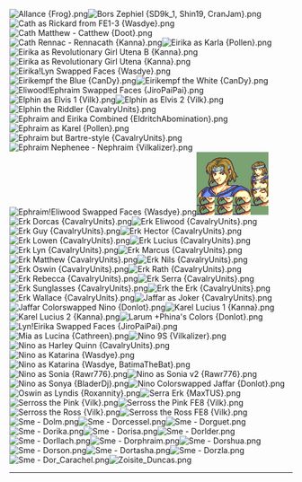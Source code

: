 ![Allance {Frog}.png](https://raw.githubusercontent.com/Klokinator/FE-Repo/main/Portrait%20Repository/Crossover%20Mugs%20(Characters%20RPing%20as%20Other%20Characters)/Allance%20%7BFrog%7D.png "Allance {Frog}.png")![Bors Zephiel {SD9k_1, Shin19, CranJam}.png](https://raw.githubusercontent.com/Klokinator/FE-Repo/main/Portrait%20Repository/Crossover%20Mugs%20(Characters%20RPing%20as%20Other%20Characters)/Bors%20Zephiel%20%7BSD9k_1,%20Shin19,%20CranJam%7D.png "Bors Zephiel {SD9k_1, Shin19, CranJam}.png")![Cath as Rickard from FE1-3 {Wasdye}.png](https://raw.githubusercontent.com/Klokinator/FE-Repo/main/Portrait%20Repository/Crossover%20Mugs%20(Characters%20RPing%20as%20Other%20Characters)/Cath%20as%20Rickard%20from%20FE1-3%20(Wasdye).png "Cath as Rickard from FE1-3 {Wasdye}.png")![Cath Matthew - Catthew {Doot}.png](https://raw.githubusercontent.com/Klokinator/FE-Repo/main/Portrait%20Repository/Crossover%20Mugs%20(Characters%20RPing%20as%20Other%20Characters)/Cath%20Matthew%20-%20Catthew%20(Doot).png "Cath Matthew - Catthew {Doot}.png")![Cath Rennac - Rennacath {Kanna}.png](https://raw.githubusercontent.com/Klokinator/FE-Repo/main/Portrait%20Repository/Crossover%20Mugs%20(Characters%20RPing%20as%20Other%20Characters)/Cath%20Rennac%20-%20Rennacath%20(Kanna).png "Cath Rennac - Rennacath {Kanna}.png")![Eirika as Karla {Pollen}.png](https://raw.githubusercontent.com/Klokinator/FE-Repo/main/Portrait%20Repository/Crossover%20Mugs%20(Characters%20RPing%20as%20Other%20Characters)/Eirika%20as%20Karla%20(Pollen).png "Eirika as Karla {Pollen}.png")![Eirika as Revolutionary Girl Utena B {Kanna}.png](https://raw.githubusercontent.com/Klokinator/FE-Repo/main/Portrait%20Repository/Crossover%20Mugs%20(Characters%20RPing%20as%20Other%20Characters)/Eirika%20as%20Revolutionary%20Girl%20Utena%20B%20%7BKanna%7D.png "Eirika as Revolutionary Girl Utena B {Kanna}.png")![Eirika as Revolutionary Girl Utena {Kanna}.png](https://raw.githubusercontent.com/Klokinator/FE-Repo/main/Portrait%20Repository/Crossover%20Mugs%20(Characters%20RPing%20as%20Other%20Characters)/Eirika%20as%20Revolutionary%20Girl%20Utena%20%7BKanna%7D.png "Eirika as Revolutionary Girl Utena {Kanna}.png")![Eirika!Lyn Swapped Faces {Wasdye}.png](https://raw.githubusercontent.com/Klokinator/FE-Repo/main/Portrait%20Repository/Crossover%20Mugs%20(Characters%20RPing%20as%20Other%20Characters)/Eirika!Lyn%20Swapped%20Faces%20(Wasdye).png "Eirika!Lyn Swapped Faces {Wasdye}.png")![Eirikempf the Blue {CanDy}.png](https://raw.githubusercontent.com/Klokinator/FE-Repo/main/Portrait%20Repository/Crossover%20Mugs%20(Characters%20RPing%20as%20Other%20Characters)/Eirikempf%20the%20Blue%20(CanDy).png "Eirikempf the Blue {CanDy}.png")![Eirikempf the White {CanDy}.png](https://raw.githubusercontent.com/Klokinator/FE-Repo/main/Portrait%20Repository/Crossover%20Mugs%20(Characters%20RPing%20as%20Other%20Characters)/Eirikempf%20the%20White%20(CanDy).png "Eirikempf the White {CanDy}.png")![Eliwood!Ephraim Swapped Faces {JiroPaiPai}.png](https://raw.githubusercontent.com/Klokinator/FE-Repo/main/Portrait%20Repository/Crossover%20Mugs%20(Characters%20RPing%20as%20Other%20Characters)/Eliwood!Ephraim%20Swapped%20Faces%20(JiroPaiPai).png "Eliwood!Ephraim Swapped Faces {JiroPaiPai}.png")![Elphin as Elvis 1 {Vilk}.png](https://raw.githubusercontent.com/Klokinator/FE-Repo/main/Portrait%20Repository/Crossover%20Mugs%20(Characters%20RPing%20as%20Other%20Characters)/Elphin%20as%20Elvis%201%20%7BVilk%7D.png "Elphin as Elvis 1 {Vilk}.png")![Elphin as Elvis 2 {Vilk}.png](https://raw.githubusercontent.com/Klokinator/FE-Repo/main/Portrait%20Repository/Crossover%20Mugs%20(Characters%20RPing%20as%20Other%20Characters)/Elphin%20as%20Elvis%202%20%7BVilk%7D.png "Elphin as Elvis 2 {Vilk}.png")![Elphin the Riddler {CavalryUnits}.png](https://raw.githubusercontent.com/Klokinator/FE-Repo/main/Portrait%20Repository/Crossover%20Mugs%20(Characters%20RPing%20as%20Other%20Characters)/Elphin%20the%20Riddler%20%7BCavalryUnits%7D.png "Elphin the Riddler {CavalryUnits}.png")![Ephraim and Eirika Combined {EldritchAbomination}.png](https://raw.githubusercontent.com/Klokinator/FE-Repo/main/Portrait%20Repository/Crossover%20Mugs%20(Characters%20RPing%20as%20Other%20Characters)/Ephraim%20and%20Eirika%20Combined%20(EldritchAbomination).png "Ephraim and Eirika Combined {EldritchAbomination}.png")![Ephraim as Karel {Pollen}.png](https://raw.githubusercontent.com/Klokinator/FE-Repo/main/Portrait%20Repository/Crossover%20Mugs%20(Characters%20RPing%20as%20Other%20Characters)/Ephraim%20as%20Karel%20(Pollen).png "Ephraim as Karel {Pollen}.png")![Ephraim but Bartre-style {CavalryUnits}.png](https://raw.githubusercontent.com/Klokinator/FE-Repo/main/Portrait%20Repository/Crossover%20Mugs%20(Characters%20RPing%20as%20Other%20Characters)/Ephraim%20but%20Bartre-style%20(CavalryUnits).png "Ephraim but Bartre-style {CavalryUnits}.png")![Ephraim Nephenee - Nephraim {Vilkalizer}.png](https://raw.githubusercontent.com/Klokinator/FE-Repo/main/Portrait%20Repository/Crossover%20Mugs%20(Characters%20RPing%20as%20Other%20Characters)/Ephraim%20Nephenee%20-%20Nephraim%20(Vilkalizer).png "Ephraim Nephenee - Nephraim {Vilkalizer}.png")![Ephraim!Eliwood Swapped Faces {Wasdye}.png](https://raw.githubusercontent.com/Klokinator/FE-Repo/main/Portrait%20Repository/Crossover%20Mugs%20(Characters%20RPing%20as%20Other%20Characters)/Ephraim!Eliwood%20Swapped%20Faces%20(Wasdye).png "Ephraim!Eliwood Swapped Faces {Wasdye}.png")![Erk Bartre {CavalryUnits}.png](https://raw.githubusercontent.com/Klokinator/FE-Repo/main/Portrait%20Repository/Crossover%20Mugs%20(Characters%20RPing%20as%20Other%20Characters)/Erk%20Bartre%20(CavalryUnits).png "Erk Bartre {CavalryUnits}.png")![Erk Dorcas {CavalryUnits}.png](https://raw.githubusercontent.com/Klokinator/FE-Repo/main/Portrait%20Repository/Crossover%20Mugs%20(Characters%20RPing%20as%20Other%20Characters)/Erk%20Dorcas%20(CavalryUnits).png "Erk Dorcas {CavalryUnits}.png")![Erk Eliwood {CavalryUnits}.png](https://raw.githubusercontent.com/Klokinator/FE-Repo/main/Portrait%20Repository/Crossover%20Mugs%20(Characters%20RPing%20as%20Other%20Characters)/Erk%20Eliwood%20(CavalryUnits).png "Erk Eliwood {CavalryUnits}.png")![Erk Guy {CavalryUnits}.png](https://raw.githubusercontent.com/Klokinator/FE-Repo/main/Portrait%20Repository/Crossover%20Mugs%20(Characters%20RPing%20as%20Other%20Characters)/Erk%20Guy%20(CavalryUnits).png "Erk Guy {CavalryUnits}.png")![Erk Hector {CavalryUnits}.png](https://raw.githubusercontent.com/Klokinator/FE-Repo/main/Portrait%20Repository/Crossover%20Mugs%20(Characters%20RPing%20as%20Other%20Characters)/Erk%20Hector%20(CavalryUnits).png "Erk Hector {CavalryUnits}.png")![Erk Lowen {CavalryUnits}.png](https://raw.githubusercontent.com/Klokinator/FE-Repo/main/Portrait%20Repository/Crossover%20Mugs%20(Characters%20RPing%20as%20Other%20Characters)/Erk%20Lowen%20(CavalryUnits).png "Erk Lowen {CavalryUnits}.png")![Erk Lucius {CavalryUnits}.png](https://raw.githubusercontent.com/Klokinator/FE-Repo/main/Portrait%20Repository/Crossover%20Mugs%20(Characters%20RPing%20as%20Other%20Characters)/Erk%20Lucius%20(CavalryUnits).png "Erk Lucius {CavalryUnits}.png")![Erk Lyn {CavalryUnits}.png](https://raw.githubusercontent.com/Klokinator/FE-Repo/main/Portrait%20Repository/Crossover%20Mugs%20(Characters%20RPing%20as%20Other%20Characters)/Erk%20Lyn%20(CavalryUnits).png "Erk Lyn {CavalryUnits}.png")![Erk Marcus {CavalryUnits}.png](https://raw.githubusercontent.com/Klokinator/FE-Repo/main/Portrait%20Repository/Crossover%20Mugs%20(Characters%20RPing%20as%20Other%20Characters)/Erk%20Marcus%20(CavalryUnits).png "Erk Marcus {CavalryUnits}.png")![Erk Matthew {CavalryUnits}.png](https://raw.githubusercontent.com/Klokinator/FE-Repo/main/Portrait%20Repository/Crossover%20Mugs%20(Characters%20RPing%20as%20Other%20Characters)/Erk%20Matthew%20(CavalryUnits).png "Erk Matthew {CavalryUnits}.png")![Erk Nils {CavalryUnits}.png](https://raw.githubusercontent.com/Klokinator/FE-Repo/main/Portrait%20Repository/Crossover%20Mugs%20(Characters%20RPing%20as%20Other%20Characters)/Erk%20Nils%20(CavalryUnits).png "Erk Nils {CavalryUnits}.png")![Erk Oswin {CavalryUnits}.png](https://raw.githubusercontent.com/Klokinator/FE-Repo/main/Portrait%20Repository/Crossover%20Mugs%20(Characters%20RPing%20as%20Other%20Characters)/Erk%20Oswin%20(CavalryUnits).png "Erk Oswin {CavalryUnits}.png")![Erk Rath {CavalryUnits}.png](https://raw.githubusercontent.com/Klokinator/FE-Repo/main/Portrait%20Repository/Crossover%20Mugs%20(Characters%20RPing%20as%20Other%20Characters)/Erk%20Rath%20(CavalryUnits).png "Erk Rath {CavalryUnits}.png")![Erk Rebecca {CavalryUnits}.png](https://raw.githubusercontent.com/Klokinator/FE-Repo/main/Portrait%20Repository/Crossover%20Mugs%20(Characters%20RPing%20as%20Other%20Characters)/Erk%20Rebecca%20(CavalryUnits).png "Erk Rebecca {CavalryUnits}.png")![Erk Serra {CavalryUnits}.png](https://raw.githubusercontent.com/Klokinator/FE-Repo/main/Portrait%20Repository/Crossover%20Mugs%20(Characters%20RPing%20as%20Other%20Characters)/Erk%20Serra%20(CavalryUnits).png "Erk Serra {CavalryUnits}.png")![Erk Sunglasses {CavalryUnits}.png](https://raw.githubusercontent.com/Klokinator/FE-Repo/main/Portrait%20Repository/Crossover%20Mugs%20(Characters%20RPing%20as%20Other%20Characters)/Erk%20Sunglasses%20(CavalryUnits).png "Erk Sunglasses {CavalryUnits}.png")![Erk the Erk {CavalryUnits}.png](https://raw.githubusercontent.com/Klokinator/FE-Repo/main/Portrait%20Repository/Crossover%20Mugs%20(Characters%20RPing%20as%20Other%20Characters)/Erk%20the%20Erk%20(CavalryUnits).png "Erk the Erk {CavalryUnits}.png")![Erk Wallace {CavalryUnits}.png](https://raw.githubusercontent.com/Klokinator/FE-Repo/main/Portrait%20Repository/Crossover%20Mugs%20(Characters%20RPing%20as%20Other%20Characters)/Erk%20Wallace%20(CavalryUnits).png "Erk Wallace {CavalryUnits}.png")![Jaffar as Joker {CavalryUnits}.png](https://raw.githubusercontent.com/Klokinator/FE-Repo/main/Portrait%20Repository/Crossover%20Mugs%20(Characters%20RPing%20as%20Other%20Characters)/Jaffar%20as%20Joker%20(CavalryUnits).png "Jaffar as Joker {CavalryUnits}.png")![Jaffar Colorswapped Nino {Donlot}.png](https://raw.githubusercontent.com/Klokinator/FE-Repo/main/Portrait%20Repository/Crossover%20Mugs%20(Characters%20RPing%20as%20Other%20Characters)/Jaffar%20Colorswapped%20Nino%20(Donlot).png "Jaffar Colorswapped Nino {Donlot}.png")![Karel Lucius 1 {Kanna}.png](https://raw.githubusercontent.com/Klokinator/FE-Repo/main/Portrait%20Repository/Crossover%20Mugs%20(Characters%20RPing%20as%20Other%20Characters)/Karel%20Lucius%201%20%7BKanna%7D.png "Karel Lucius 1 {Kanna}.png")![Karel Lucius 2 {Kanna}.png](https://raw.githubusercontent.com/Klokinator/FE-Repo/main/Portrait%20Repository/Crossover%20Mugs%20(Characters%20RPing%20as%20Other%20Characters)/Karel%20Lucius%202%20%7BKanna%7D.png "Karel Lucius 2 {Kanna}.png")![Larum +Phina's Colors {Donlot}.png](https://raw.githubusercontent.com/Klokinator/FE-Repo/main/Portrait%20Repository/Crossover%20Mugs%20(Characters%20RPing%20as%20Other%20Characters)/Larum%20%2BPhina's%20Colors%20%7BDonlot%7D.png "Larum +Phina's Colors {Donlot}.png")![Lyn!Eirika Swapped Faces {JiroPaiPai}.png](https://raw.githubusercontent.com/Klokinator/FE-Repo/main/Portrait%20Repository/Crossover%20Mugs%20(Characters%20RPing%20as%20Other%20Characters)/Lyn!Eirika%20Swapped%20Faces%20(JiroPaiPai).png "Lyn!Eirika Swapped Faces {JiroPaiPai}.png")![Mia as Lucina {Cathreen}.png](https://raw.githubusercontent.com/Klokinator/FE-Repo/main/Portrait%20Repository/Crossover%20Mugs%20(Characters%20RPing%20as%20Other%20Characters)/Mia%20as%20Lucina%20%7BCathreen%7D.png "Mia as Lucina {Cathreen}.png")![Nino 9S {Vilkalizer}.png](https://raw.githubusercontent.com/Klokinator/FE-Repo/main/Portrait%20Repository/Crossover%20Mugs%20(Characters%20RPing%20as%20Other%20Characters)/Nino%209S%20(Vilkalizer).png "Nino 9S {Vilkalizer}.png")![Nino as Harley Quinn {CavalryUnits}.png](https://raw.githubusercontent.com/Klokinator/FE-Repo/main/Portrait%20Repository/Crossover%20Mugs%20(Characters%20RPing%20as%20Other%20Characters)/Nino%20as%20Harley%20Quinn%20(CavalryUnits).png "Nino as Harley Quinn {CavalryUnits}.png")![Nino as Katarina {Wasdye}.png](https://raw.githubusercontent.com/Klokinator/FE-Repo/main/Portrait%20Repository/Crossover%20Mugs%20(Characters%20RPing%20as%20Other%20Characters)/Nino%20as%20Katarina%20(Wasdye).png "Nino as Katarina {Wasdye}.png")![Nino as Katarina {Wasdye, BatimaTheBat}.png](https://raw.githubusercontent.com/Klokinator/FE-Repo/main/Portrait%20Repository/Crossover%20Mugs%20(Characters%20RPing%20as%20Other%20Characters)/Nino%20as%20Katarina%20(Wasdye,%20BatimaTheBat).png "Nino as Katarina {Wasdye, BatimaTheBat}.png")![Nino as Sonia {Rawr776}.png](https://raw.githubusercontent.com/Klokinator/FE-Repo/main/Portrait%20Repository/Crossover%20Mugs%20(Characters%20RPing%20as%20Other%20Characters)/Nino%20as%20Sonia%20(Rawr776).png "Nino as Sonia {Rawr776}.png")![Nino as Sonia v2 {Rawr776}.png](https://raw.githubusercontent.com/Klokinator/FE-Repo/main/Portrait%20Repository/Crossover%20Mugs%20(Characters%20RPing%20as%20Other%20Characters)/Nino%20as%20Sonia%20v2%20(Rawr776).png "Nino as Sonia v2 {Rawr776}.png")![Nino as Sonya {BladerDj}.png](https://raw.githubusercontent.com/Klokinator/FE-Repo/main/Portrait%20Repository/Crossover%20Mugs%20(Characters%20RPing%20as%20Other%20Characters)/Nino%20as%20Sonya%20(BladerDj).png "Nino as Sonya {BladerDj}.png")![Nino Colorswapped Jaffar {Donlot}.png](https://raw.githubusercontent.com/Klokinator/FE-Repo/main/Portrait%20Repository/Crossover%20Mugs%20(Characters%20RPing%20as%20Other%20Characters)/Nino%20Colorswapped%20Jaffar%20(Donlot).png "Nino Colorswapped Jaffar {Donlot}.png")![Oswin as Lyndis {Roxannity}.png](https://raw.githubusercontent.com/Klokinator/FE-Repo/main/Portrait%20Repository/Crossover%20Mugs%20(Characters%20RPing%20as%20Other%20Characters)/Oswin%20as%20Lyndis%20%7BRoxannity%7D.png "Oswin as Lyndis {Roxannity}.png")![Serra Erk {MaxTUS}.png](https://raw.githubusercontent.com/Klokinator/FE-Repo/main/Portrait%20Repository/Crossover%20Mugs%20(Characters%20RPing%20as%20Other%20Characters)/Serra%20Erk%20(MaxTUS).png "Serra Erk {MaxTUS}.png")![Serross the Pink {Vilk}.png](https://raw.githubusercontent.com/Klokinator/FE-Repo/main/Portrait%20Repository/Crossover%20Mugs%20(Characters%20RPing%20as%20Other%20Characters)/Serross%20the%20Pink%20(Vilk).png "Serross the Pink {Vilk}.png")![Serross the Pink FE8 {Vilk}.png](https://raw.githubusercontent.com/Klokinator/FE-Repo/main/Portrait%20Repository/Crossover%20Mugs%20(Characters%20RPing%20as%20Other%20Characters)/Serross%20the%20Pink%20FE8%20(Vilk).png "Serross the Pink FE8 {Vilk}.png")![Serross the Ross {Vilk}.png](https://raw.githubusercontent.com/Klokinator/FE-Repo/main/Portrait%20Repository/Crossover%20Mugs%20(Characters%20RPing%20as%20Other%20Characters)/Serross%20the%20Ross%20(Vilk).png "Serross the Ross {Vilk}.png")![Serross the Ross FE8 {Vilk}.png](https://raw.githubusercontent.com/Klokinator/FE-Repo/main/Portrait%20Repository/Crossover%20Mugs%20(Characters%20RPing%20as%20Other%20Characters)/Serross%20the%20Ross%20FE8%20(Vilk).png "Serross the Ross FE8 {Vilk}.png")![Sme - Dolm.png](https://raw.githubusercontent.com/Klokinator/FE-Repo/main/Portrait%20Repository/Crossover%20Mugs%20(Characters%20RPing%20as%20Other%20Characters)/Sme%20-%20Dolm.png "Sme - Dolm.png")![Sme - Dorcessel.png](https://raw.githubusercontent.com/Klokinator/FE-Repo/main/Portrait%20Repository/Crossover%20Mugs%20(Characters%20RPing%20as%20Other%20Characters)/Sme%20-%20Dorcessel.png "Sme - Dorcessel.png")![Sme - Dorguet.png](https://raw.githubusercontent.com/Klokinator/FE-Repo/main/Portrait%20Repository/Crossover%20Mugs%20(Characters%20RPing%20as%20Other%20Characters)/Sme%20-%20Dorguet.png "Sme - Dorguet.png")![Sme - Dorika.png](https://raw.githubusercontent.com/Klokinator/FE-Repo/main/Portrait%20Repository/Crossover%20Mugs%20(Characters%20RPing%20as%20Other%20Characters)/Sme%20-%20Dorika.png "Sme - Dorika.png")![Sme - Dorisa.png](https://raw.githubusercontent.com/Klokinator/FE-Repo/main/Portrait%20Repository/Crossover%20Mugs%20(Characters%20RPing%20as%20Other%20Characters)/Sme%20-%20Dorisa.png "Sme - Dorisa.png")![Sme - Dorlder.png](https://raw.githubusercontent.com/Klokinator/FE-Repo/main/Portrait%20Repository/Crossover%20Mugs%20(Characters%20RPing%20as%20Other%20Characters)/Sme%20-%20Dorlder.png "Sme - Dorlder.png")![Sme - Dorllach.png](https://raw.githubusercontent.com/Klokinator/FE-Repo/main/Portrait%20Repository/Crossover%20Mugs%20(Characters%20RPing%20as%20Other%20Characters)/Sme%20-%20Dorllach.png "Sme - Dorllach.png")![Sme - Dorphraim.png](https://raw.githubusercontent.com/Klokinator/FE-Repo/main/Portrait%20Repository/Crossover%20Mugs%20(Characters%20RPing%20as%20Other%20Characters)/Sme%20-%20Dorphraim.png "Sme - Dorphraim.png")![Sme - Dorshua.png](https://raw.githubusercontent.com/Klokinator/FE-Repo/main/Portrait%20Repository/Crossover%20Mugs%20(Characters%20RPing%20as%20Other%20Characters)/Sme%20-%20Dorshua.png "Sme - Dorshua.png")![Sme - Dorson.png](https://raw.githubusercontent.com/Klokinator/FE-Repo/main/Portrait%20Repository/Crossover%20Mugs%20(Characters%20RPing%20as%20Other%20Characters)/Sme%20-%20Dorson.png "Sme - Dorson.png")![Sme - Dortasha.png](https://raw.githubusercontent.com/Klokinator/FE-Repo/main/Portrait%20Repository/Crossover%20Mugs%20(Characters%20RPing%20as%20Other%20Characters)/Sme%20-%20Dortasha.png "Sme - Dortasha.png")![Sme - Dorzla.png](https://raw.githubusercontent.com/Klokinator/FE-Repo/main/Portrait%20Repository/Crossover%20Mugs%20(Characters%20RPing%20as%20Other%20Characters)/Sme%20-%20Dorzla.png "Sme - Dorzla.png")![Sme - Dor_Carachel.png](https://raw.githubusercontent.com/Klokinator/FE-Repo/main/Portrait%20Repository/Crossover%20Mugs%20(Characters%20RPing%20as%20Other%20Characters)/Sme%20-%20Dor_Carachel.png "Sme - Dor_Carachel.png")![Zoisite_Duncas.png](https://raw.githubusercontent.com/Klokinator/FE-Repo/main/Portrait%20Repository/Crossover%20Mugs%20(Characters%20RPing%20as%20Other%20Characters)/Zoisite_Duncas.png "Zoisite_Duncas.png")



----

